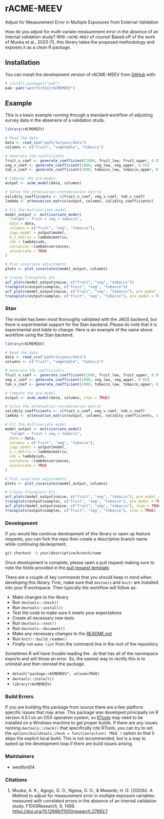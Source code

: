 
<!-- README.md is generated from README.Rmd. Please edit that file -->

# rACME-MEEV

Adjust for Measurement Error in Multiple Exposures from External
Validation

<!-- badges: start -->

<!-- badges: end -->

How do you adjust for multi-variate measurement error in the absence of
an internal validation study? With `rACME-MEEV` of course! Based off of
the work of Muoka et al., 2020 (1), this library takes the proposed
methodology and exposes it as a clean R package.

## Installation

You can install the development version of rACME-MEEV from
[GitHub](https://github.com/) with:

``` r
# install.packages("pak")
pak::pak("westford14/rACMEMEEV")
```

## Example

This is a basic example running through a standard workflow of adjusting
survey data in the absenece of a validation study.

``` r
library(rACMEMEEV)

# Read the data
data <- read_csv("path/to/your/data")
columns <- c("fruit", "vegetable", "tobacco")

# Generate the coefficients
fruit_v_coef <- generate_coefficient(1000, fruit_low, fruit_upper, 0.95)
veg_v_coef <- generate_coefficient(1000, veg_low, veg_upper, 0.95)
tob_v_coef <- generate_coefficient(1000, tobacco_low, tobacco_upper, 0.95)

# Compute the pre-model
output <- acme_model(data, columns)

# Solve the attenuation-contamination matrix
validity_coefficients <- c(fruit_v_coef, veg_v_coef, tob_v_coef)
lambda <- attenuation_matrix(output, columns, validity_coefficients)

# Fit the multivariate model
model_output <- multivariate_model(
  "target ~ fruit + veg + tobacco",
  data = data,
  columns = c("fruit", "veg", "tobacco"),
  jags_model = output$model,
  a_c_matrix = lambda$matrix,
  sds = lambda$sds,
  variances =lambda$variances,
  univariate = TRUE
)

# Plot covariate adjustments
plots <- plot_covariates(model_output, columns)

# Create Traceplots Etc.
acf_plots(model_output$naive, c("fruit", "veg", "tobacco"))
traceplots(output$samples, c("fruit", "veg", "tobacco"))
acf_plots(model_output$naive, c("fruit", "veg", "tobacco"), pre_model = True)
traceplots(output$samples, c("fruit", "veg", "tobacco"), pre_model = True)
```

### Stan

The model has been most thoroughly validated with the JAGS backend, but
there is experimental support for the Stan backend. Please do note that
it is experimental and liable to change. Here is an example of the same
above workflow using the Stan backend.

``` r
library(rACMEMEEV)

# Read the data
data <- read_csv("path/to/your/data")
columns <- c("fruit", "vegetable", "tobacco")

# Generate the coefficients
fruit_v_coef <- generate_coefficient(1000, fruit_low, fruit_upper, 0.95)
veg_v_coef <- generate_coefficient(1000, veg_low, veg_upper, 0.95)
tob_v_coef <- generate_coefficient(1000, tobacco_low, tobacco_upper, 0.95)

# Compute the pre-model
output <- acme_model(data, columns, stan = TRUE)

# Solve the attenuation-contamination matrix
validity_coefficients <- c(fruit_v_coef, veg_v_coef, tob_v_coef)
lambda <- attenuation_matrix(output, columns, validity_coefficients, stan = TRUE)

# Fit the multivariate model
model_output <- multivariate_model(
  "target ~ fruit + veg + tobacco",
  data = data,
  columns = c("fruit", "veg", "tobacco"),
  jags_model = output$model,
  a_c_matrix = lambda$matrix,
  sds = lambda$sds,
  variances =lambda$variances,
  univariate = TRUE
)

# Plot covariate adjustments
plots <- plot_covariates(model_output, columns)

# Create Traceplots Etc.
acf_plots(model_output$naive, c("fruit", "veg", "tobacco"), pre_model = TRUE, stan = TRUE)
traceplots(output$samples, c("fruit", "veg", "tobacco"), pre_model = TRUE, stan = TRUE)
acf_plots(model_output$naive, c("fruit", "veg", "tobacco"), stan = TRUE)
traceplots(output$samples, c("fruit", "veg", "tobacco"), stan = TRUE)
```

### Development

If you would like continue development of this library or open up
feature requests, you can fork the repo then create a descriptive branch
name while continuing devleopment.

``` bash
git checkout -b your/descriptive/branch/name
```

Once development is complete, please open a pull request making sure to
note the fields provided in the [pull request
template](./github/pull_request_template.md).

There are a couple of key commands that you should keep in mind when
developing this library. First, make sure that `devtools` and `knitr`
are installed into your R workspace. Then typically the workflow will
follow as:

- Make changes to the library
- Run `devtools::check()`
- Run `devtools::install()`
- Test the code to make sure it meets your expectations
- Create all necessary new tests
- Run `devtools::test()`
- Run `devtools::document()`
- Make any necessary changes to the [README.md](./README.md)
- Run `knitr::build_readme()`
- Finally run `make lint` from the command line in the root of the
  repository

Sometimes R will have trouble reading the `.db` that has all of the
namespace exports and will throw an error. So, the easiest way to
rectify this is to uninstall and then reinstall the package.

- `detach("package:rACMEMEEV", unload=TRUE)`
- `devtools::install()`
- `library(rACMEMEEV)`

### Build Errors

If you are building this package from source there are a few platform
specific issues that may arise. This package was developed principally
on R version 4.5.1 on an OSX operation system, so
[RTools](https://cran.r-project.org/bin/windows/Rtools/) may need to be
installed on a Windows machine to get proper builds. If there are any
issues running `devtools::check()` that specifically cite RTools, you
can try to set the `options(buildtools.check = function(action) TRUE )`
option so that it skips the explicit local build. This is not
recommended, but is a way to speed up the development loop if there are
build issues arising.

### Maintainers

- westford14

### Citations

1.  Muoka, A. K., Agogo, G. O., Ngesa, O. O., & Mwambi, H. G. (2020b). A
    Method to adjust for measurement error in multiple exposure
    variables measured with correlated errors in the absence of an
    internal validation study. F1000Research, 9, 1486.
    <https://doi.org/10.12688/f1000research.27892.1>

